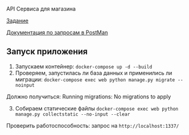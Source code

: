 API Сервиса для магазина

[Задание](./reference/diploma_project.md)

[Документация по запросам в PostMan](https://documenter.getpostman.com/view/5037826/SVfJUrSc) 


## Запуск приложения
1. Запускаем контейнер:
```docker-compose up -d --build```
2. Проверяем, запустилась ли база данных и применились ли миграции:
```docker-compose exec web python manage.py migrate --noinput  ```

Должно получиться: Running migrations: No migrations to apply

3. Собираем статические файлы
```docker-compose exec web python manage.py collectstatic --no-input --clear  ```

Проверить работоспособность: запрос на ```http://localhost:1337/```
